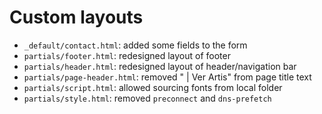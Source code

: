 # Custom layouts

- `_default/contact.html`: added some fields to the form
- `partials/footer.html`: redesigned layout of footer
- `partials/header.html`: redesigned layout of header/navigation bar
- `partials/page-header.html`: removed " | Ver Artis" from page title text
- `partials/script.html`: allowed sourcing fonts from local folder
- `partials/style.html`: removed `preconnect` and `dns-prefetch`
